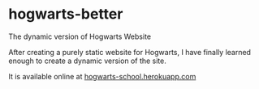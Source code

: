 # hogwarts-better
The dynamic version of Hogwarts Website

After creating a purely static website for Hogwarts, I have finally learned enough to create a dynamic version of the site. 

It is available online at <a href="http://hogwarts-school.herokuapp.com/school/">hogwarts-school.herokuapp.com</a>
